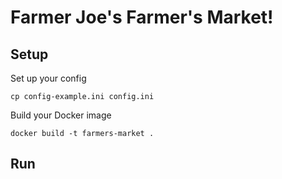 # Farmer Joe's Farmer's Market!

## Setup

Set up your config

```
cp config-example.ini config.ini
```

Build your Docker image

```
docker build -t farmers-market .
```

## Run